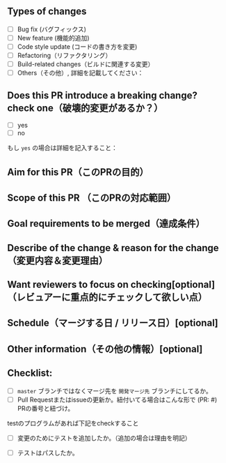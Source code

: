 <!--- Provide a general summary of your changes in the title above -->

## Types of changes
<!--- What types of changes does your code introduce? Put an `x` in all the boxes that apply: -->
- [ ] Bug fix (バグフィックス)
- [ ] New feature (機能的追加)
- [ ] Code style update (コードの書き方を変更)
- [ ] Refactoring（リファクタリング）
- [ ] Build-related changes（ビルドに関連する変更）
- [ ] Others（その他）, 詳細を記載してください：

## Does this PR introduce a breaking change? check one（破壊的変更があるか？）

- [ ] yes
- [ ] no

もし `yes` の場合は詳細を記入すること：

## Aim for this PR（このPRの目的）
<!--
何のために作業をしたか
* 「ログインユーザーが、投稿一覧画面で投稿を検索できるようにしたい」
* 「ログイン画面で、【あなたはロボットではありませんか？】のチェックを要求するようにしたい」
* 「お問い合わせフォームを作成する」

-->

## Scope of this PR （このPRの対応範囲）
<!--この PR で対応する範囲を明確に記載しましょう。 -->
<!--
// 例
# このPRの対応範囲
ここでは単純にメールアドレスを登録するところまでの実装となります。
「RFC違反のメールアドレスは登録出来ないようにする」という要件は別のPRで対応します。

一度の PR で修正出来る、小さい issue であれば以下のように記載しても構いません。
# このPRの対応範囲
https://github.com/keitakn/go-cognito-lambda/issues/26 を解決します
 -->

## Goal requirements to be merged（達成条件）

<!--
上記PRの目的を達成するために、必要だと思われること、必要だったこと を列挙してください

* メールアドレスのチェックを実装する
* フォームに項目欄を追加
 -->

## Describe of the change & reason for the change（変更内容＆変更理由）
<!--
問題を解決する為に、具体的に何を変更したのかを記載してください。

変更内容に関しては差分を見れば分かる部分も多いですが、どのような意図で変更したかは変更した本人にしか分かりません。

問題解決の手段が限られている場合、変更理由を書くのが難しい時もあります。

その場合は変更内容を具体的に記載するだけで良いですが、変更に特別な意図がある場合は必ず記載してください。
-->

## Want reviewers to focus on checking[optional]（レビュアーに重点的にチェックして欲しい点）
<!-- 中心的に見て欲しい箇所や観点があれば書いてください。-->

## Schedule（マージする日 / リリース日）[optional]
<!--
* マージしないといけない日
* リリース日

などがあれば記載してください。
-->


## Other information（その他の情報）[optional]
<!--
* 関連 URL（修正箇所の URL、ネイティブアプリなら対象となる画面）
* スクリーンショット（デザイン変更が入る場合は添付したほうが良い）
* 不安なところなどあれば
 -->


## Checklist:
<!--- Put an `x` in all the boxes that apply. -->
<!--- If your change requires a documentation PR, please link it appropriately -->
<!--- If you're unsure about any of these, don't hesitate to ask. We're here to help! -->
- [ ] `master` ブランチではなくマージ先を `開発マージ先` ブランチにしてるか。
- [ ] Pull Requestまたはissueの更新か。紐付いてる場合はこんな形で (PR: #) PRの番号と紐づけ。

testのプログラムがあれば下記をcheckすること
- [ ] 変更のためにテストを追加したか。（追加の場合は理由を明記）
- [ ] テストはパスしたか。


